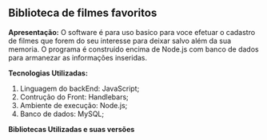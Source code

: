 ## Biblioteca de filmes favoritos 

**Apresentação:**
O software é para uso basico para voce efetuar o cadastro de filmes que forem do seu interesse para deixar salvo além da sua memoria.
O programa é construido encima de Node.js com banco de dados para armanezar as informações inseridas.    

**Tecnologias Utilizadas:**
1. Linguagem do backEnd: JavaScript;
2. Contrução do Front: Handlebars; 
3. Ambiente de execução: Node.js;
4. Banco de dados: MySQL;

**Bibliotecas Utilizadas e suas versões**
